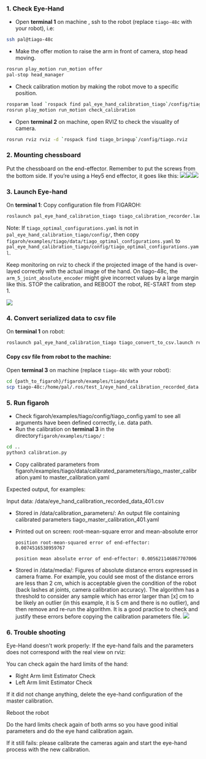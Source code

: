 
### 1. Check Eye-Hand

- Open **terminal 1** on machine , ssh to the robot (replace `tiago-48c` with your robot), i.e:

```bash
ssh pal@tiago-48c
```

- Make the offer motion to raise the arm in front of camera, stop head moving. 
```bash
rosrun play_motion run_motion offer
pal-stop head_manager
```

- Check calibration motion by making the robot move to a specific position.
```bash
rosparam load `rospack find pal_eye_hand_calibration_tiago`/config/tiago_calibration_motions.yaml
rosrun play_motion run_motion check_calibration
```

- Open **terminal 2** on machine, open RVIZ to check the visuality of camera.

```bash
rosrun rviz rviz -d `rospack find tiago_bringup`/config/tiago.rviz
```

### 2. Mounting chessboard

Put the chessboard on the end-effector. Remember to put the screws from the bottom side.
If you’re using a Hey5 end effector, it goes like this:
**![](https://lh7-us.googleusercontent.com/8-Xk6iykyCdONr2weA_XK5rxtBnTh8QSAX3G86WQE--mqTz5L6ifnK2LcTegbKMwsvkzvlXgZRPmAsOc0f2Mtqki_wE82akU-gFYmbyruJQnuTmD3aME8V6rkt5QTWWMMdFWPIykQ5DDNLLryD8HSXo)****![](https://lh7-us.googleusercontent.com/NZjmtXwVWZ9x7OHZYLqd0_lAlqqriYo8men5nWm5tubiItrlPwRi-UTVDhiLdcae9bft8iTIZ3ZTPFvYCjNEDkblhPditH53k7ACiLB0x27rouSvbcm5M0OFsvSUftVFa4_1uY77UBYFQV591SSzVtI)****![](https://lh7-us.googleusercontent.com/rda9pzBlHPya8Fz5qTDcOKn5VdsJT503FYZSclJjnLhdNJuNdNF7ISdyYR6QRnGgXIPQuSLrTUlB-dQetXUgX0GiFxPQZHQq2XeCASiBG1qLrNxoc0zrWIb7AU1R_d_QkCDlWPsY4e4mPxlBB3DxJmc)**

### 3. Launch Eye-hand

On **terminal 1**:
Copy configuration file from FIGAROH:

```bash
roslaunch pal_eye_hand_calibration_tiago tiago_calibration_recorder.launch recorder_name:=test_1 end_effector:=hey5 base_type:=pmb2 joint_configurations_file:=/home/pal/deployed_ws/share/pal_eye_hand_calibration_tiago/config/tiago_optimal_configurations.yaml
```

Note: If `tiago_optimal_configurations.yaml` is not in `pal_eye_hand_calibration_tiago/config/`, then copy `figaroh/examples/tiago/data/tiago_optimal_configurations.yaml` to `pal_eye_hand_calibration_tiago/config/tiago_optimal_configurations.yaml`.

Keep monitoring on rviz to check if the projected image of the hand is over-layed correctly with the actual image of the hand. On tiago-48c, the  `arm_5_joint_absolute_encoder` might give incorrect values by a large margin like this. STOP the calibration, and REBOOT the robot, RE-START from step 1.

**![](https://lh7-us.googleusercontent.com/2v-tGE5Ls3fOezkHBTMCrDkB9UMIOcLvgDu2m55Hd9-ibTeCvMZ3xmcadHjjSl52MzYTBDJPQOPR8aMG7rm9ytYRz5oGrHLOHerKPSI1af3S7oSJJmo91WrkIDT63_VDsXYtZDAVN0d7K-yIHShKAzQ)**
### 4. Convert serialized data to csv file
On **terminal 1** on robot:
```bash
roslaunch pal_eye_hand_calibration_tiago tiago_convert_to_csv.launch recorder_name:=test_1 end_effector:=hey5 filename:=/home/pal/.ros/test_1/eye_hand_calibration_recorded_data
```
#### Copy csv file from robot to the machine:

Open **terminal 3**  on machine (replace `tiago-48c` with your robot):
```bash
cd {path_to_figaroh}/figaroh/examples/tiago/data
scp tiago-48c:/home/pal/.ros/test_1/eye_hand_calibration_recorded_data.csv .
```

### 5. Run figaroh

- Check figaroh/examples/tiago/config/tiago_config.yaml to see all arguments have been defined correctly, i.e. data path.
- Run the calibration on **terminal 3** in the directory`figaroh/examples/tiago/` :
```bash
cd ..
python3 calibration.py
```


- Copy calibrated parameters from figaroh/examples/tiago/data/calibrated_parameters/tiago_master_calibration.yaml to master_calibration.yaml
    

Expected output, for examples:

Input data: /data/eye_hand_calibration_recorded_data_401.csv

- Stored in /data/calibration_parameters/: An output file containing calibrated parameters tiago_master_calibration_401.yaml
- Printed out on screen: root-mean-square error and mean-absolute error

	`position root-mean-squared error of end-effector: 0.0074516538959767`

	`position mean absolute error of end-effector: 0.005621146867707006`
- Stored in /data/media/: Figures of absolute distance errors expressed in camera frame. For example, you could see most of the distance errors are less than 2 cm, which is acceptable given the condition of the robot (back lashes at joints, camera calibration accuracy). The algorithm has a threshold to consider any sample which has error larger than [x] cm to be likely an outlier (in this example, it is 5 cm and there is no outlier), and then remove and re-run the algorithm. It is a good practice to check and justify these errors before copying the calibration parameters file.
**![](https://lh7-us.googleusercontent.com/ipwTQL6pklWvtTWTVuptBl8mcgg3spi8f0fD3yraZFEY5pc_B2OjIVM-KSOSQr9tLumJIs8r_yLBhw48_vNXDjqwtYZ8iOacm-obJtAOEynT4fdmZnI-PA_fbPqfBTYXHksL5X1voQB8lEnJURM57jk)**
### 6. Trouble shooting
Eye-Hand doesn't work properly:
If the eye-hand fails and the parameters does not correspond with the real view on rviz:

You can check again the hard limits of the hand:

- Right Arm limit Estimator Check  
- Left Arm limit Estimator Check  

If it did not change anything, delete the eye-hand configuration of the master calibration.

Reboot the robot

Do the hard limits check again of both arms so you have good initial parameters and do the eye hand calibration again.

If it still fails: please calibrate the cameras again and start the eye-hand process with the new calibration.